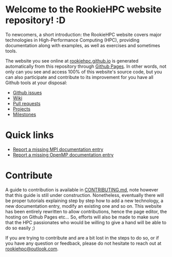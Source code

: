 # Welcome to the RookieHPC website repository! :D #
To newcomers, a short introduction: the RookieHPC website covers major technologies in High-Performance Computing (HPC), providing documentation along with examples, as well as exercises and sometimes tools.

The website you see online at [rookiehpc.github.io](https://rookiehpc.github.io) is generated automatically from this repository through [Github Pages](https://pages.github.com). In other words, not only can you see and access 100% of this website's source code, but you can also participate and contribute to its improvement for you have all Github tools at your disposal:

- [Github issues](https://github.com/rookiehpc/rookiehpc.github.io/issues)
- [Wiki](https://github.com/rookiehpc/rookiehpc.github.io/wiki)
- [Pull requests](https://github.com/rookiehpc/rookiehpc.github.io/pulls)
- [Projects](https://github.com/rookiehpc/rookiehpc.github.io/projects?type=beta)
- [Milestones](https://github.com/rookiehpc/rookiehpc.github.io/milestones)

# Quick links #

- [Report a missing MPI documentation entry](https://github.com/rookiehpc/rookiehpc.github.io/issues/new?title=Missing+%3Cname+of+the+missing+MPI+documentation+entry%3E.&labels=documentation,missing,mpi&milestone=Add+missing+MPI+documentation&body=-+Please+check+that+this+is+not+a+duplicate+of+another+existing+issue+then+delete+this+message)
- [Report a missing OpenMP documentation entry](https://github.com/rookiehpc/rookiehpc.github.io/issues/new?title=Missing+%3Cname+of+the+missing+OpenMP+documentation+entry%3E.&labels=documentation,missing,openmp&milestone=Add+missing+OpenMP+documentation&body=-+Please+check+that+this+is+not+a+duplicate+of+another+existing+issue+then+delete+this+message)

# Contribute #

A guide to contribution is available in [CONTRIBUTING.md](https://github.com/rookiehpc/rookiehpc.github.io/blob/main/CONTRIBUTING.md), note however that this guide is still under construction. Nonetheless, eventually there will be proper tutorials explaining step by step how to add a new technology, a new documentation entry, modify an existing one and so on. This website has been entirely rewritten to allow contributions, hence the page editor, the hosting on Github Pages etc... So, efforts will also be made to make sure that the HPC passionates who would be willing to give a hand will be able to do so easily ;)

If you are trying to contribute and are a bit lost in the steps to do so, or if you have any question or feedback, please do not hesitate to reach out at [rookiehpc@outlook.com](mailto:rookiehpc@outlook.com).
